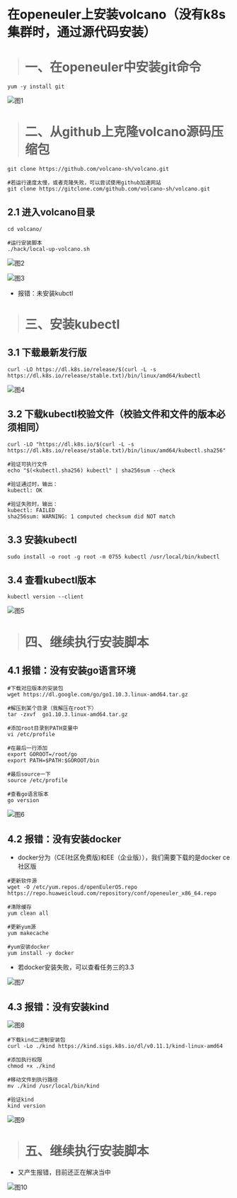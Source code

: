 # 在openeuler上安装volcano（没有k8s集群时，通过源代码安装）

> # 一、在openeuler中安装git命令

```
yum -y install git
```

![图1](https://images.gitee.com/uploads/images/2021/0812/221344_ffe56952_9392840.png "1.png")

> # 二、从github上克隆volcano源码压缩包

```
git clone https://github.com/volcano-sh/volcano.git

#若运行速度太慢，或者克隆失败，可以尝试使用github加速网站
git clone https://gitclone.com/github.com/volcano-sh/volcano.git
```

## 2.1 进入volcano目录

```
cd volcano/

#运行安装脚本
./hack/local-up-volcano.sh
```

![图2](https://images.gitee.com/uploads/images/2021/0812/221545_bed54517_9392840.png "2.png")

![图3](https://images.gitee.com/uploads/images/2021/0812/221558_3ff9084a_9392840.png "3.png")

- 报错：未安装kubctl

> # 三、安装kubectl

## 3.1 下载最新发行版
```
curl -LO https://dl.k8s.io/release/$(curl -L -s https://dl.k8s.io/release/stable.txt)/bin/linux/amd64/kubectl
```

![图4](https://images.gitee.com/uploads/images/2021/0812/221807_8e85b263_9392840.png "4.png")

## 3.2 下载kubectl校验文件（校验文件和文件的版本必须相同）
```
curl -LO "https://dl.k8s.io/$(curl -L -s https://dl.k8s.io/release/stable.txt)/bin/linux/amd64/kubectl.sha256"

#验证可执行文件
echo "$(<kubectl.sha256) kubectl" | sha256sum --check

#验证通过时，输出：
kubectl: OK

#验证失败时，输出：
kubectl: FAILED
sha256sum: WARNING: 1 computed checksum did NOT match
```

## 3.3 安装kubectl
```
sudo install -o root -g root -m 0755 kubectl /usr/local/bin/kubectl
```

## 3.4 查看kubectl版本
```
kubectl version --client
```

![图5](https://images.gitee.com/uploads/images/2021/0812/221826_f93431a1_9392840.png "kubectl.png")

> # 四、继续执行安装脚本

## 4.1 报错：没有安装go语言环境
```
#下载对应版本的安装包
wget https://dl.google.com/go/go1.10.3.linux-amd64.tar.gz

#解压到某个目录（我解压在root下）
tar -zxvf  go1.10.3.linux-amd64.tar.gz

#添加root目录到PATH变量中
vi /etc/profile

#在最后一行添加
export GOROOT=/root/go
export PATH=$PATH:$GOROOT/bin

#最后source一下
source /etc/profile

#查看go语言版本
go version
```

![图6](https://images.gitee.com/uploads/images/2021/0812/221912_4c4ff2aa_9392840.png "6.png")

## 4.2 报错：没有安装docker

- docker分为（CE(社区免费版)和EE（企业版）），我们需要下载的是docker ce社区版

```
#更新软件源
wget -O /etc/yum.repos.d/openEulerOS.repo https://repo.huaweicloud.com/repository/conf/openeuler_x86_64.repo

#清除缓存
yum clean all

#更新yum源
yum makecache

#yum安装docker
yum install -y docker
```

- 若docker安装失败，可以查看任务三的3.3


![图7](https://images.gitee.com/uploads/images/2021/0812/221939_3ae65e90_9392840.png "8.png")

## 4.3 报错：没有安装kind

![图8](https://images.gitee.com/uploads/images/2021/0812/222005_52571a6b_9392840.png "7.png")

```
#下载kind二进制安装包  
curl -Lo ./kind https://kind.sigs.k8s.io/dl/v0.11.1/kind-linux-amd64  
  
#添加执行权限  
chmod +x ./kind  
	  
#移动文件到执行路径  
mv ./kind /usr/local/bin/kind  

#验证kind  
kind version 
```

![图9](https://images.gitee.com/uploads/images/2021/0812/222059_06da55d9_9392840.png "kind.png")

> # 五、继续执行安装脚本

- 又产生报错，目前还正在解决当中

![图10](https://images.gitee.com/uploads/images/2021/0812/222113_3ab6f8ea_9392840.png "last.png")










 















 

 